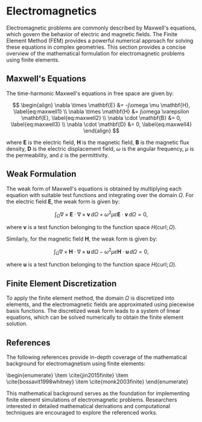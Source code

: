 # Electromagnetics

Electromagnetic problems are commonly described by Maxwell's equations, which govern the behavior of electric and magnetic fields. The Finite Element Method (FEM) provides a powerful numerical approach for solving these equations in complex geometries. This section provides a concise overview of the mathematical formulation for electromagnetic problems using finite elements.

## Maxwell's Equations

The time-harmonic Maxwell's equations in free space are given by:

$$
\begin{align}
    \nabla \times \mathbf{E} &= -j\omega \mu \mathbf{H}, \label{eq:maxwell1} \\
    \nabla \times \mathbf{H} &= j\omega \varepsilon \mathbf{E}, \label{eq:maxwell2} \\
    \nabla \cdot \mathbf{B} &= 0, \label{eq:maxwell3} \\
    \nabla \cdot \mathbf{D} &= 0, \label{eq:maxwell4}
\end{align}
$$

where $\mathbf{E}$ is the electric field, $\mathbf{H}$ is the magnetic field, $\mathbf{B}$ is the magnetic flux density, $\mathbf{D}$ is the electric displacement field, $\omega$ is the angular frequency, $\mu$ is the permeability, and $\varepsilon$ is the permittivity.

## Weak Formulation

The weak form of Maxwell's equations is obtained by multiplying each equation with suitable test functions and integrating over the domain $\Omega$. For the electric field $\mathbf{E}$, the weak form is given by:

$$
\begin{equation}
    \int_{\Omega} \nabla \times \mathbf{E} \cdot \nabla \times \mathbf{v} \, d\Omega + \omega^2 \mu \varepsilon \mathbf{E} \cdot \mathbf{v} \, d\Omega = 0,
\end{equation}
$$

where $\mathbf{v}$ is a test function belonging to the function space $H(\text{curl}; \Omega)$.

Similarly, for the magnetic field $\mathbf{H}$, the weak form is given by:

$$
\begin{equation}
    \int_{\Omega} \nabla \times \mathbf{H} \cdot \nabla \times \mathbf{u} \, d\Omega - \omega^2 \mu \varepsilon \mathbf{H} \cdot \mathbf{u} \, d\Omega = 0,
\end{equation}
$$

where $\mathbf{u}$ is a test function belonging to the function space $H(\text{curl}; \Omega)$.

## Finite Element Discretization

To apply the finite element method, the domain $\Omega$ is discretized into elements, and the electromagnetic fields are approximated using piecewise basis functions. The discretized weak form leads to a system of linear equations, which can be solved numerically to obtain the finite element solution.

## References

The following references provide in-depth coverage of the mathematical background for electromagnetism using finite elements:

\begin{enumerate}
    \item \cite{jin2015finite} 
    \item \cite{bossavit1998whitney}
    \item \cite{monk2003finite}
\end{enumerate}

This mathematical background serves as the foundation for implementing finite element simulations of electromagnetic problems. Researchers interested in detailed mathematical derivations and computational techniques are encouraged to explore the referenced works.
